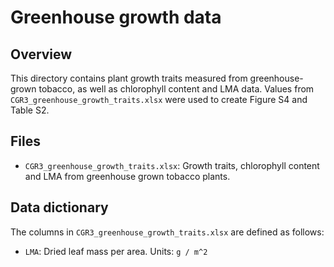 # Greenhouse growth data

## Overview

This directory contains plant growth traits measured from greenhouse-grown
tobacco, as well as chlorophyll content and LMA data. Values from
`CGR3_greenhouse_growth_traits.xlsx` were used to create Figure S4 and Table S2.

## Files

- `CGR3_greenhouse_growth_traits.xlsx`: Growth traits, chlorophyll content and
  LMA from greenhouse grown tobacco plants.


## Data dictionary

The columns in `CGR3_greenhouse_growth_traits.xlsx` are defined as follows:

 - `LMA`: Dried leaf mass per area. Units: `g / m^2`



